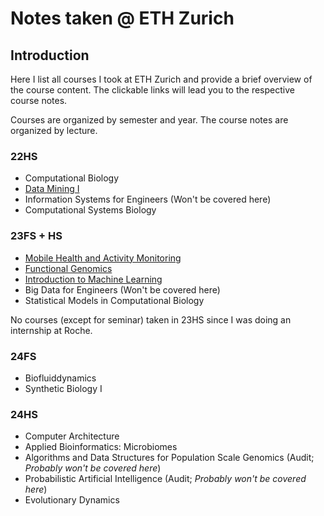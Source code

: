 # Notes taken @ ETH Zurich

## Introduction

Here I list all courses I took at ETH Zurich and provide a brief overview of the course content. The clickable links will lead you to the respective course notes.

Courses are organized by semester and year. The course notes are organized by lecture.

### 22HS

- Computational Biology
- [Data Mining I](./22hs/dm1/data_mining_i.md)
- Information Systems for Engineers (Won't be covered here)
- Computational Systems Biology

### 23FS + HS

- [Mobile Health and Activity Monitoring](./23fs/mham/mobile_health_and_activity_monitoring.md)
- [Functional Genomics](./23fs/fg/functional_genomics.md)
- [Introduction to Machine Learning](./23fs/iml/introduction_to_machine_learning.md)
- Big Data for Engineers (Won't be covered here)
- Statistical Models in Computational Biology

No courses (except for seminar) taken in 23HS since I was doing an internship at Roche.

### 24FS

- Biofluiddynamics
- Synthetic Biology I

### 24HS

- Computer Architecture
- Applied Bioinformatics: Microbiomes
- Algorithms and Data Structures for Population Scale Genomics (Audit; _Probably won't be covered here_)
- Probabilistic Artificial Intelligence (Audit; _Probably won't be covered here_)
- Evolutionary Dynamics
